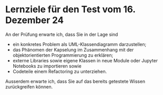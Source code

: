 # Lernziele für den Test vom 16. Dezember 24

An der Prüfung erwarte ich, dass Sie in der Lage sind

* ein konkretes Problem als UML-Klassendiagramm darzustellen;
* das Phänomen der Kapselung im Zusammenhang mit der objektorientierten
  Programmierung zu erklären;
* externe Libraries sowie eigene Klassen in neue Module oder Jupyter Notebooks
  zu importieren sowie
* Codeteile einem Refactoring zu unterziehen.

Ausserdem erwarte ich, dass Sie auf das bereits getestete Wissen zurückgreifen können.
